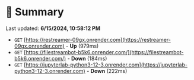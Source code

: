 # 📖 Summary
Last updated: **6/15/2024, 10:58:12 PM**

- `GET` [https://restreamer-09gx.onrender.com](https://restreamer-09gx.onrender.com) - **Up** (979ms)
- `GET` [https://filestreambot-b5k6.onrender.com/](https://filestreambot-b5k6.onrender.com/) - **Down** (184ms)
- `GET` [https://jupyterlab-python3-12-3.onrender.com](https://jupyterlab-python3-12-3.onrender.com) - **Down** (222ms)
